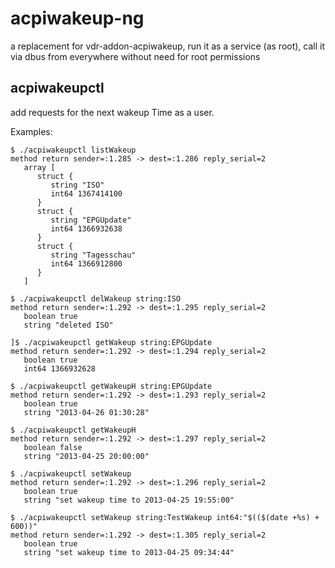 acpiwakeup-ng
============

a replacement for vdr-addon-acpiwakeup, run it as a service (as root), call it via dbus from everywhere without need for root permissions

acpiwakeupctl
---------------

add requests for the next wakeup Time as a user.

Examples:
```
$ ./acpiwakeupctl listWakeup
method return sender=:1.285 -> dest=:1.286 reply_serial=2
   array [
      struct {
         string "ISO"
         int64 1367414100
      }
      struct {
         string "EPGUpdate"
         int64 1366932638
      }
      struct {
         string "Tagesschau"
         int64 1366912800
      }
   ]

$ ./acpiwakeupctl delWakeup string:ISO
method return sender=:1.292 -> dest=:1.295 reply_serial=2
   boolean true
   string "deleted ISO"

]$ ./acpiwakeupctl getWakeup string:EPGUpdate
method return sender=:1.292 -> dest=:1.294 reply_serial=2
   boolean true
   int64 1366932628

$ ./acpiwakeupctl getWakeupH string:EPGUpdate
method return sender=:1.292 -> dest=:1.293 reply_serial=2
   boolean true
   string "2013-04-26 01:30:28"

$ ./acpiwakeupctl getWakeupH
method return sender=:1.292 -> dest=:1.297 reply_serial=2
   boolean false
   string "2013-04-25 20:00:00"

$ ./acpiwakeupctl setWakeup
method return sender=:1.292 -> dest=:1.296 reply_serial=2
   boolean true
   string "set wakeup time to 2013-04-25 19:55:00"

$ ./acpiwakeupctl setWakeup string:TestWakeup int64:"$(($(date +%s) + 600))"
method return sender=:1.292 -> dest=:1.305 reply_serial=2
   boolean true
   string "set wakeup time to 2013-04-25 09:34:44"
```
